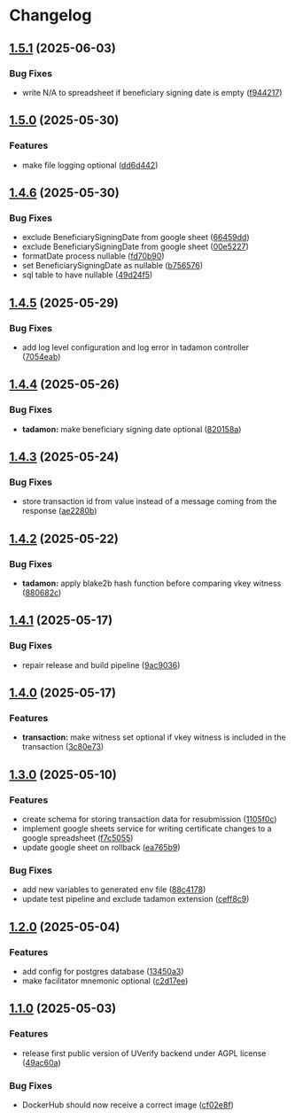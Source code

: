 # Changelog

## [1.5.1](https://github.com/UVerify-io/uverify-backend/compare/v1.5.0...v1.5.1) (2025-06-03)


### Bug Fixes

* write N/A to spreadsheet if beneficiary signing date is empty ([f944217](https://github.com/UVerify-io/uverify-backend/commit/f944217410838fdc7e9809d670213df24949ef83))

## [1.5.0](https://github.com/UVerify-io/uverify-backend/compare/v1.4.6...v1.5.0) (2025-05-30)


### Features

* make file logging optional ([dd6d442](https://github.com/UVerify-io/uverify-backend/commit/dd6d442bbcbc3ee7d3d894892834ae7ce16d0aa9))

## [1.4.6](https://github.com/UVerify-io/uverify-backend/compare/v1.4.5...v1.4.6) (2025-05-30)


### Bug Fixes

* exclude BeneficiarySigningDate from google sheet ([66459dd](https://github.com/UVerify-io/uverify-backend/commit/66459dd30a9c90defa995a4e1cb527cf8e06e961))
* exclude BeneficiarySigningDate from google sheet ([00e5227](https://github.com/UVerify-io/uverify-backend/commit/00e52275599008b87d7330ab502796ffc55dfb79))
* formatDate process nullable ([fd70b90](https://github.com/UVerify-io/uverify-backend/commit/fd70b90a5867451afaa3768b42743e738ebb1fef))
* set BeneficiarySigningDate as nullable ([b756576](https://github.com/UVerify-io/uverify-backend/commit/b756576c4dd985f70779ee6a071083d7f2d5c63e))
* sql table to have nullable ([49d24f5](https://github.com/UVerify-io/uverify-backend/commit/49d24f52b777e4031db5d907354b996666757e76))

## [1.4.5](https://github.com/UVerify-io/uverify-backend/compare/v1.4.4...v1.4.5) (2025-05-29)


### Bug Fixes

* add log level configuration and log error in tadamon controller ([7054eab](https://github.com/UVerify-io/uverify-backend/commit/7054eabff771f6bdaabbe01b97e57d15c9994333))

## [1.4.4](https://github.com/UVerify-io/uverify-backend/compare/v1.4.3...v1.4.4) (2025-05-26)


### Bug Fixes

* **tadamon:** make beneficiary signing date optional ([820158a](https://github.com/UVerify-io/uverify-backend/commit/820158ac9ae7e02891879e8fbfad33a3caf43503))

## [1.4.3](https://github.com/UVerify-io/uverify-backend/compare/v1.4.2...v1.4.3) (2025-05-24)


### Bug Fixes

* store transaction id from value instead of a message coming from the response ([ae2280b](https://github.com/UVerify-io/uverify-backend/commit/ae2280b0b8f317899ea62d500c3f23a40bea0189))

## [1.4.2](https://github.com/UVerify-io/uverify-backend/compare/v1.4.1...v1.4.2) (2025-05-22)


### Bug Fixes

* **tadamon:** apply blake2b hash function before comparing vkey witness ([880682c](https://github.com/UVerify-io/uverify-backend/commit/880682c82bab2f04af2cea92ececd59a136a6642))

## [1.4.1](https://github.com/UVerify-io/uverify-backend/compare/v1.4.0...v1.4.1) (2025-05-17)


### Bug Fixes

* repair release and build pipeline ([9ac9036](https://github.com/UVerify-io/uverify-backend/commit/9ac9036c3bf189145effd6fbeb1d4e3e81265723))

## [1.4.0](https://github.com/UVerify-io/uverify-backend/compare/v1.3.0...v1.4.0) (2025-05-17)


### Features

* **transaction:** make witness set optional if vkey witness is included in the transaction ([3c80e73](https://github.com/UVerify-io/uverify-backend/commit/3c80e73241f0ed74a51fd9a5e24e2d86fc03969d))

## [1.3.0](https://github.com/UVerify-io/uverify-backend/compare/v1.2.0...v1.3.0) (2025-05-10)


### Features

* create schema for storing transaction data for resubmission ([1105f0c](https://github.com/UVerify-io/uverify-backend/commit/1105f0c16c495994379bbfd55f249e37995fd5c9))
* implement google sheets service for writing certificate changes to a google spreadsheet ([f7c5055](https://github.com/UVerify-io/uverify-backend/commit/f7c5055d5f3a9ebcd219ae6820f7d3a0c762bb19))
* update google sheet on rollback ([ea765b9](https://github.com/UVerify-io/uverify-backend/commit/ea765b91b8cae3865449dffab6a28069b1ebc021))


### Bug Fixes

* add new variables to generated env file ([88c4178](https://github.com/UVerify-io/uverify-backend/commit/88c41787399788dfc889ef820e10a5c232b3be33))
* update test pipeline and exclude tadamon extension ([ceff8c9](https://github.com/UVerify-io/uverify-backend/commit/ceff8c9e142d9908a50346e3040e32c51c08fe0a))

## [1.2.0](https://github.com/UVerify-io/uverify-backend/compare/v1.1.0...v1.2.0) (2025-05-04)


### Features

* add config for postgres database ([13450a3](https://github.com/UVerify-io/uverify-backend/commit/13450a3d88de13d620941339e2f11d6aeb778393))
* make facilitator mnemonic optional ([c2d17ee](https://github.com/UVerify-io/uverify-backend/commit/c2d17eecb28fd0c84371f26b4bcf03656e1a5a85))

## [1.1.0](https://github.com/UVerify-io/uverify-backend/compare/v1.0.0...v1.1.0) (2025-05-03)


### Features

* release first public version of UVerify backend under AGPL license ([49ac60a](https://github.com/UVerify-io/uverify-backend/commit/49ac60a46e46273d7802aa5557398c307d6564ff))


### Bug Fixes

* DockerHub should now receive a correct image ([cf02e8f](https://github.com/UVerify-io/uverify-backend/commit/cf02e8fe1c727535f78743f1db858d399a8486e7))
